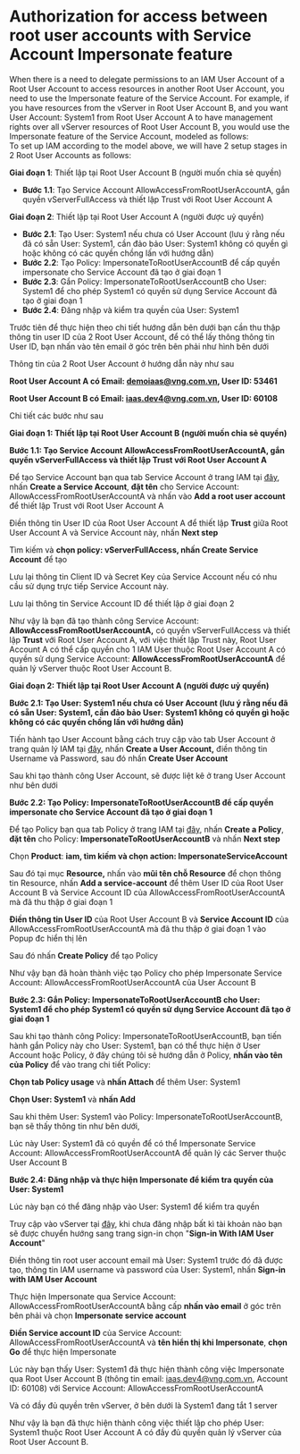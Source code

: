 # Authorization for access between root user accounts with Service Account Impersonate feature

When there is a need to delegate permissions to an IAM User Account of a Root User Account to access resources in another Root User Account, you need to use the Impersonate feature of the Service Account. For example, if you have resources from the vServer in Root User Account B, and you want User Account: System1 from Root User Account A to have management rights over all vServer resources of Root User Account B, you would use the Impersonate feature of the Service Account, modeled as follows:\
To set up IAM according to the model above, we will have 2 setup stages in 2 Root User Accounts as follows:

**Giai đoạn 1**: Thiết lập tại Root User Account B (người muốn chia sẻ quyền)

* **Bước 1.1**: Tạo Service Account AllowAccessFromRootUserAccountA, gắn quyền vServerFullAccess và thiết lập Trust với Root User Account A

**Giai đoạn 2**: Thiết lập tại Root User Account A (người được uỷ quyền)

* **Bước 2.1**: Tạo User: System1 nếu chưa có User Account (lưu ý rằng nếu đã có sẵn User: System1, cần đảo bảo User: System1 không có quyền gì hoặc không có các quyền chồng lấn với hướng dẫn)
* **Bước 2.2**: Tạo Policy: ImpersonateToRootUserAccountB để cấp quyền impersonate cho Service Account đã tạo ở giai đoạn 1
* **Bước 2.3**: Gắn Policy: ImpersonateToRootUserAccountB cho User: System1 để cho phép System1 có quyền sử dụng Service Account đã tạo ở giai đoạn 1
* **Bước 2.4**: Đăng nhập và kiểm tra quyền của User: System1

Trước tiên để thực hiện theo chi tiết hướng dẫn bên dưới bạn cần thu thập thông tin user ID của 2 Root User Account, để có thể lấy thông thông tin User ID, bạn nhấn vào tên email ở góc trên bên phải như hình bên dưới

Thông tin của 2 Root User Account ở hướng dẫn này như sau

**Root User Account A có Email: demoiaas@vng.com.vn, User ID: 53461**

**Root User Account B có Email: iaas.dev4@vng.com.vn, User ID: 60108**

Chi tiết các bước như sau

**Giai đoạn 1: Thiết lập tại Root User Account B (người muốn chia sẻ quyền)**

**Bước 1.1: Tạo Service Account AllowAccessFromRootUserAccountA, gắn quyền vServerFullAccess và thiết lập Trust với Root User Account A**

Để tạo Service Account bạn qua tab Service Account ở trang IAM tại [đây](https://hcm-3.console.vngcloud.vn/iam/service-accounts), nhấn **Create a Service Account**, **đặt tên** cho Service Account: AllowAccessFromRootUserAccountA và nhấn vào **Add a root user account** để thiết lập Trust với Root User Account A

Điền thông tin User ID của Root User Account A để thiết lập **Trust** giữa Root User Account A và Service Account này, nhấn **Next step**

Tìm kiếm và **chọn policy: vServerFullAccess, nhấn Create Service Account** để tạo

Lưu lại thông tin Client ID và Secret Key của Service Account nếu có nhu cầu sử dụng trực tiếp Service Account này.

Lưu lại thông tin Service Account ID để thiết lập ở giai đoạn 2

Như vậy là bạn đã tạo thành công Service Account: **AllowAccessFromRootUserAccountA,** có quyền vServerFullAccess và thiết lập **Trust** với Root User Account A, với việc thiết lập Trust này, Root User Account A có thể cấp quyền cho 1 IAM User thuộc Root User Account A có quyền sử dụng Service Account: **AllowAccessFromRootUserAccountA** để quản lý vServer thuộc Root User Account B.

**Giai đoạn 2: Thiết lập tại Root User Account A (người được uỷ quyền)**

**Bước 2.1: Tạo User: System1 nếu chưa có User Account (lưu ý rằng nếu đã có sẵn User: System1, cần đảo bảo User: System1 không có quyền gì hoặc không có các quyền chồng lấn với hướng dẫn)**

Tiến hành tạo User Account bằng cách truy cập vào tab User Account ở trang quản lý IAM tại [đây](https://hcm-3.console.vngcloud.vn/iam/user-accounts), nhấn **Create a User Account,** điền thông tin Username và Password, sau đó nhấn **Create User Account**

Sau khi tạo thành công User Account, sẽ được liệt kê ở trang User Account như bên dưới

**Bước 2.2: Tạo Policy: ImpersonateToRootUserAccountB để cấp quyền impersonate cho Service Account đã tạo ở giai đoạn 1**

Để tạo Policy bạn qua tab Policy ở trang IAM tại [đây](https://hcm-3.console.vngcloud.vn/iam/policies), nhấn **Create a Policy**, **đặt tên** cho Policy: **ImpersonateToRootUserAccountB** và nhấn **Next step**

Chọn **Product**: **iam, tìm kiếm và chọn action: ImpersonateServiceAccount**

Sau đó tại mục **Resource,** nhấn vào **mũi tên chỗ Resource** để chọn thông tin Resource, nhấn **Add a service-account** để thêm User ID của Root User Account B và Service Account ID của AllowAccessFromRootUserAccountA mà đã thu thập ở giai đoạn 1

**Điền thông tin User ID** của Root User Account B và **Service Account ID** của AllowAccessFromRootUserAccountA mà đã thu thập ở giai đoạn 1 vào Popup đc hiển thị lên

Sau đó nhấn **Create Policy** để tạo Policy

Như vậy bạn đã hoàn thành việc tạo Policy cho phép Impersonate Service Account: AllowAccessFromRootUserAccountA của User Account B

**Bước 2.3: Gắn Policy: ImpersonateToRootUserAccountB cho User: System1 để cho phép System1 có quyền sử dụng Service Account đã tạo ở giai đoạn 1**

Sau khi tạo thành công Policy: ImpersonateToRootUserAccountB, bạn tiến hành gắn Policy này cho User: System1, bạn có thể thực hiện ở User Account hoặc Policy, ở đây chúng tôi sẽ hướng dẫn ở Policy, **nhấn vào tên của Policy** để vào trang chi tiết Policy:

**Chọn tab Policy usage** và **nhấn Attach** để thêm User: System1

**Chọn User: System1** và **nhấn Add**

Sau khi thêm User: System1 vào Policy: ImpersonateToRootUserAccountB, bạn sẽ thấy thông tin như bên dưới,

Lúc này User: System1 đã có quyền để có thể Impersonate Service Account: AllowAccessFromRootUserAccountA để quản lý các Server thuộc User Account B

**Bước 2.4: Đăng nhập và thực hiện Impersonate để kiểm tra quyền của User: System1**

Lúc này bạn có thể đăng nhập vào User: System1 để kiểm tra quyền

Truy cập vào vServer tại [đây](https://hcm-3.console.vngcloud.vn/vserver/v-server/cloud-server), khi chưa đăng nhập bất kì tài khoản nào bạn sẽ được chuyển hướng sang trang sign-in chọn "**Sign-in With IAM User Account**"

Điền thông tin root user account email mà User: System1 trước đó đã được tạo, thông tin IAM username và password của User: System1, nhấn **Sign-in with IAM User Account**

Thực hiện Impersonate qua Service Account: AllowAccessFromRootUserAccountA bằng cấp **nhấn vào email** ở góc trên bên phải và chọn **Impersonate service account**

**Điền Service account ID** của Service Account: AllowAccessFromRootUserAccountA và **tên hiển thị khi Impersonate**, **chọn Go** để thực hiện Impersonate

Lúc này bạn thấy User: System1 đã thực hiện thành công việc Impersonate qua Root User Account B (thông tin email: iaas.dev4@vng.com.vn, Account ID: 60108) với Service Account: AllowAccessFromRootUserAccountA

Và có đầy đủ quyền trên vServer, ở bên dưới là System1 đang tắt 1 server

Như vậy là bạn đã thực hiện thành công việc thiết lập cho phép User: System1 thuộc Root User Account A có đầy đủ quyền quản lý vServer của Root User Account B.
